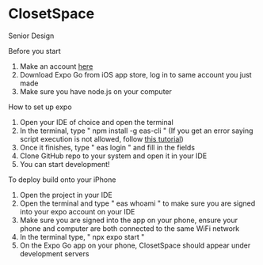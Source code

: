 # ClosetSpace
Senior Design

Before you start
1. Make an account [here](https://expo.dev)
2. Download Expo Go from iOS app store, log in to same account you just made
3. Make sure you have node.js on your computer

How to set up expo
1. Open your IDE of choice and open the terminal
2. In the terminal, type " npm install -g eas-cli " (If you get an error saying script execution is not allowed, follow [this tutorial](https://winbuzzer.com/2020/07/10/how-to-enable-powershell-scripts-in-windows-10-via-powershell-execution-policy-xcxwbt/))
3. Once it finishes, type " eas login " and fill in the fields
4. Clone GitHub repo to your system and open it in your IDE
5. You can start development!

To deploy build onto your iPhone
1. Open the project in your IDE
2. Open the terminal and type " eas whoami " to make sure you are signed into your expo account on your IDE
3. Make sure you are signed into the app on your phone, ensure your phone and computer are both connected to the same WiFi network
4. In the terminal type, " npx expo start "
5. On the Expo Go app on your phone, ClosetSpace should appear under development servers
